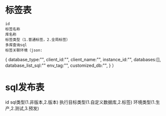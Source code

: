 

# 标签表
    id
    标签名称
    库名称
    标签类型（1.普通标签，2.全局标签）
    多库查询sql
    标签关联环境（json:
{
database_type:"",
client_id:"",
client_name:"",
instance_id:"",
databases:[],
database_list_sql:""
env_tag:"",
customized_db:"",
}
               ）


# sql发布表
  id
  sql类型(1.非版本,2.版本)
  执行目标类型(1.自定义数据库,2.标签)
  环境类型(1.生产,2.测试,3.预发)
  
